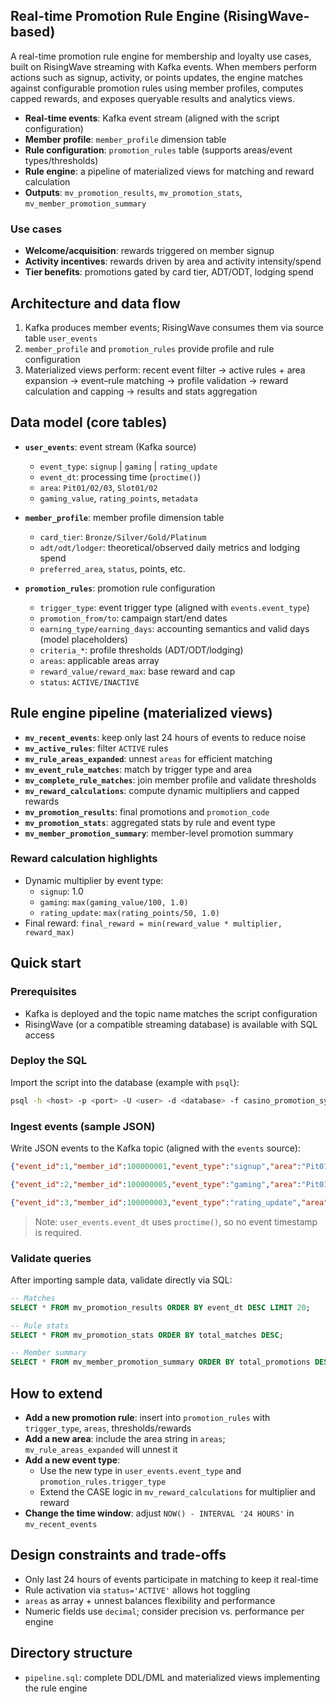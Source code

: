 ## Real-time Promotion Rule Engine (RisingWave-based)

A real-time promotion rule engine for membership and loyalty use cases, built on RisingWave streaming with Kafka events. When members perform actions such as signup, activity, or points updates, the engine matches against configurable promotion rules using member profiles, computes capped rewards, and exposes queryable results and analytics views.

- **Real-time events**: Kafka event stream (aligned with the script configuration)
- **Member profile**: `member_profile` dimension table
- **Rule configuration**: `promotion_rules` table (supports areas/event types/thresholds)
- **Rule engine**: a pipeline of materialized views for matching and reward calculation
- **Outputs**: `mv_promotion_results`, `mv_promotion_stats`, `mv_member_promotion_summary`

### Use cases
- **Welcome/acquisition**: rewards triggered on member signup
- **Activity incentives**: rewards driven by area and activity intensity/spend
- **Tier benefits**: promotions gated by card tier, ADT/ODT, lodging spend

## Architecture and data flow
1. Kafka produces member events; RisingWave consumes them via source table `user_events`
2. `member_profile` and `promotion_rules` provide profile and rule configuration
3. Materialized views perform: recent event filter → active rules + area expansion → event–rule matching → profile validation → reward calculation and capping → results and stats aggregation

## Data model (core tables)
- **`user_events`**: event stream (Kafka source)
  - `event_type`: `signup` | `gaming` | `rating_update`
  - `event_dt`: processing time (`proctime()`)
  - `area`: `Pit01/02/03`, `Slot01/02`
  - `gaming_value`, `rating_points`, `metadata`

- **`member_profile`**: member profile dimension table
  - `card_tier`: `Bronze/Silver/Gold/Platinum`
  - `adt/odt/lodger`: theoretical/observed daily metrics and lodging spend
  - `preferred_area`, `status`, points, etc.

- **`promotion_rules`**: promotion rule configuration
  - `trigger_type`: event trigger type (aligned with `events.event_type`)
  - `promotion_from/to`: campaign start/end dates
  - `earning_type/earning_days`: accounting semantics and valid days (model placeholders)
  - `criteria_*`: profile thresholds (ADT/ODT/lodging)
  - `areas`: applicable areas array
  - `reward_value/reward_max`: base reward and cap
  - `status`: `ACTIVE/INACTIVE`

## Rule engine pipeline (materialized views)
- **`mv_recent_events`**: keep only last 24 hours of events to reduce noise
- **`mv_active_rules`**: filter `ACTIVE` rules
- **`mv_rule_areas_expanded`**: unnest `areas` for efficient matching
- **`mv_event_rule_matches`**: match by trigger type and area
- **`mv_complete_rule_matches`**: join member profile and validate thresholds
- **`mv_reward_calculations`**: compute dynamic multipliers and capped rewards
- **`mv_promotion_results`**: final promotions and `promotion_code`
- **`mv_promotion_stats`**: aggregated stats by rule and event type
- **`mv_member_promotion_summary`**: member-level promotion summary

### Reward calculation highlights
- Dynamic multiplier by event type:
  - `signup`: 1.0
  - `gaming`: `max(gaming_value/100, 1.0)`
  - `rating_update`: `max(rating_points/50, 1.0)`
- Final reward: `final_reward = min(reward_value * multiplier, reward_max)`

## Quick start
### Prerequisites
- Kafka is deployed and the topic name matches the script configuration
- RisingWave (or a compatible streaming database) is available with SQL access

### Deploy the SQL
Import the script into the database (example with `psql`):
```bash
psql -h <host> -p <port> -U <user> -d <database> -f casino_promotion_system_fixed.sql
```

### Ingest events (sample JSON)
Write JSON events to the Kafka topic (aligned with the `events` source):
```json
{"event_id":1,"member_id":100000001,"event_type":"signup","area":"Pit01","gaming_value":0,"rating_points":0,"metadata":{}}
```
```json
{"event_id":2,"member_id":100000005,"event_type":"gaming","area":"Pit01","gaming_value":420,"rating_points":0,"metadata":{"activity":"typeA"}}
```
```json
{"event_id":3,"member_id":100000003,"event_type":"rating_update","area":"Slot01","gaming_value":0,"rating_points":120,"metadata":{}}
```

> Note: `user_events.event_dt` uses `proctime()`, so no event timestamp is required.

### Validate queries
After importing sample data, validate directly via SQL:
```sql
-- Matches
SELECT * FROM mv_promotion_results ORDER BY event_dt DESC LIMIT 20;

-- Rule stats
SELECT * FROM mv_promotion_stats ORDER BY total_matches DESC;

-- Member summary
SELECT * FROM mv_member_promotion_summary ORDER BY total_promotions DESC LIMIT 20;
```

## How to extend
- **Add a new promotion rule**: insert into `promotion_rules` with `trigger_type`, `areas`, thresholds/rewards
- **Add a new area**: include the area string in `areas`; `mv_rule_areas_expanded` will unnest it
- **Add a new event type**:
  - Use the new type in `user_events.event_type` and `promotion_rules.trigger_type`
  - Extend the CASE logic in `mv_reward_calculations` for multiplier and reward
- **Change the time window**: adjust `NOW() - INTERVAL '24 HOURS'` in `mv_recent_events`

## Design constraints and trade-offs
- Only last 24 hours of events participate in matching to keep it real-time
- Rule activation via `status='ACTIVE'` allows hot toggling
- `areas` as array + unnest balances flexibility and performance
- Numeric fields use `decimal`; consider precision vs. performance per engine

## Directory structure
- `pipeline.sql`: complete DDL/DML and materialized views implementing the rule engine
